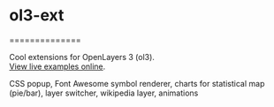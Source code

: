 # ol3-ext
==============

Cool extensions for OpenLayers 3 (ol3).  
[View live examples online](http://viglino.github.io/ol3-ext/).

CSS popup, 
Font Awesome symbol renderer, 
charts for statistical map (pie/bar), 
layer switcher,
wikipedia layer, 
animations
